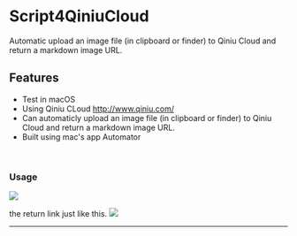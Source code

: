 # Script4QiniuCloud
Automatic upload an image file (in clipboard or finder) to Qiniu Cloud and return  a markdown image URL.


## Features
 * Test in macOS
 * Using Qiniu CLoud http://www.qiniu.com/
 * Can automaticly upload an image file (in clipboard or finder) to Qiniu Cloud and return  a markdown image URL.
 * Built using mac's app Automator


<br/>


### Usage
![](http://image.yihuineng.com/f889673b47104ee5feb75b955cea53a6.png.logo)

the return link just like this.
![](http://image.yihuineng.com/f9f9aecaece64c9f9513387760b4e931.png.logo)

---
